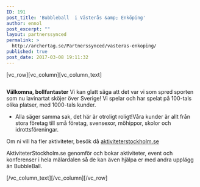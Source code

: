 ```yaml
---
ID: 191
post_title: 'Bubbleball  i Västerås &amp; Enköping'
author: ennol
post_excerpt: ""
layout: partnerssynced
permalink: >
  http://archertag.se/Partnerssynced/vasteras-enkoping/
published: true
post_date: 2017-03-08 19:11:32
---
```

[vc_row][vc_column][vc_column_text]
<div id="block_container_91111153" class="block_container presentation_image_block">
<div id="block_91111153">
<div class="h24_normal_text">
<div class="h24_image_block_align h24_image_block_align_left "><img id="block_img_91111153" class="presentation_image_block_image" title="" src="http://h24-original.s3.amazonaws.com/183390/18153686-ucKNc.jpg" alt="" /></div>
</div>
</div>
</div>
<div id="block_container_89194651" class="block_container presentation_image_block">
<div id="block_89194651">
<div class="h24_normal_text">
<div class="h24_image_block_align h24_image_block_align_left h24_image_block_radius_medium "><img id="block_img_89194651" class="presentation_image_block_image" title="" src="http://dst15js82dk7j.cloudfront.net/183390/49434919-td0lE.jpg" alt="" /></div>
</div>
</div>
</div>
<div id="block_container_89194648" class="block_container standard_text_block text_block">
<div id="block_89194648">
<div id="block_89194648_text_content" class="text_content">

<strong>Välkomna, bollfantaster</strong>
Vi kan glatt säga att det var vi som spred sporten som nu lavinartat sköjer över Sverige!
Vi spelar och har spelat på 100-tals olika platser, med 1000-tals kunder.
- Alla säger samma sak, det här är otroligt roligt!Våra kunder är allt från stora företag till små företag, svensexor, möhippor, skolor och idrottsföreningar.

Om ni vill ha fler aktiviteter, besök då <a href="http://www.aktiviteterstockholm.se/" target="_blank" rel="noopener">aktiviteterstockholm.se</a>

AktiviteterStockholm.se genomför och bokar aktiviteter, event och konferenser i hela mälardalen så de kan även hjälpa er med andra upplägg än BubbleBall.

</div>
</div>
</div>
[/vc_column_text][/vc_column][/vc_row]